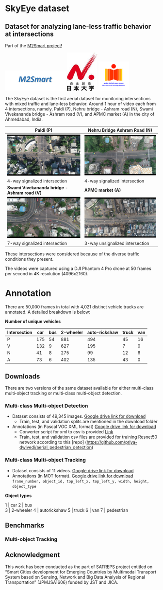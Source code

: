 # SkyEye dataset
<h2>Dataset for analyzing lane-less traffic behavior at intersections </h2>

Part of the [M2Smart project!](http://m2smart.org/en/)  

<img src="m2smart.png" width="200"> <img src="nihon.jpg" width="100"> <img src="iith.png" width="100">



The SkyEye dataset is the first aerial dataset for monitoring intersections with mixed traffic and lane-less behavior. Around 1 hour of video each from 4 intersections, namely, Paldi (P), Nehru bridge - Ashram road (N), Swami Vivekananda bridge - Ashram road (V), and APMC market (A) in the city of Ahmedabad, India.

**Paldi (P)**         | **Nehru Bridge Ashram Road (N)** 
----------------|--------------
![](paldi.png) |![](nehru.png)
4-way signalized intersection | 4-way signalized intersection
**Swami Vivekananda bridge - Ashram road (V)** | **APMC market (A)**
![](vivek.png) |![](apmc.png)
7-way signalized intersection | 3-way unsignalized intersection

These intersections were considered because of the diverse
traffic conditions they present. 

The videos were captured using a DJI Phantom 4 Pro drone at 50 frames per
second in 4K resolution (4096x2160). 

<h1> Annotation </h1>
There are 50,000 frames in total with 4,021 distinct vehicle tracks
are annotated. A detailed breakdown is below:

**Number of unique vehicles**

Intersection | car | bus | 2-wheeler | auto-rickshaw | truck | van 
-|-|-|-|-|-|-
P | 175 | 54 | 881 | 494 | 45 | 16  
V | 132 | 9 | 627 | 195 | 7 | 0  
N | 41 | 8 | 275 | 99 | 12 | 6  
A | 73 | 6 | 402 | 135 | 43 | 0 

<h2> Downloads </h2>
There are two versions of the same dataset available for either multi-class multi-object tracking or multi-class multi-object detection.
<h3> Multi-class Multi-object Detection </h3>

* Dataset consists of 49,345 images. [Google drive link for download]()
   * Train, test, and validation splits are mentioned in the download folder
* Annotations (in Pascal VOC XML format) [Google drive link for download]()
   * Converter script for xml to csv is provided [Link](xml_to_csv.py)
   * Train, test, and validation csv files are provided for training Resnet50 network according to this [repo]    (https://github.com/priya-dwivedi/aerial_pedestrian_detection)

<h3> Multi-class Multi-object Tracking </h3>

* Dataset consists of 11 videos. [Google drive link for download]()
* Annotations (in MOT format). [Google drive link for download]() 
`frame_number, object_id, top_left_x, top_left_y, width, height, object_type`

**Object types**

1 | car
2 | bus  
3 | 2-wheeler 
4 | autorickshaw
5 | truck
6 | van
7 | pedestrian


<h2> Benchmarks </h2>

<h3> Multi-object Tracking </h3>

<h2> Acknowledgment </h2>
This work has been conducted as the part of SATREPS project entitled on “Smart Cities development for Emerging Countries by Multimodal Transport System based on Sensing, Network and Big Data Analysis of Regional Transportation” (JPMJSA1606) funded by JST and JICA. 

